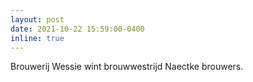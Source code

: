 ```yaml
---
layout: post
date: 2021-10-22 15:59:00-0400
inline: true
---
```


Brouwerij Wessie wint brouwwestrijd Naectke brouwers.
